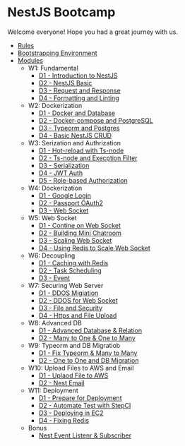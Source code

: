 # NestJS Bootcamp

Welcome everyone! Hope you had a great journey with us.
- [Rules](Rules/Main.md)
- [Bootstrapping Environment](Guides/BootStrap-node.md)
- [Modules](Modules)
  - W1: Fundamental
    - [D1 - Introduction to NestJS](Modules/W1/D1/guide.md)
    - [D2 - NestJS Basic](Modules/W1/D2/guide.md)
    - [D3 - Request and Response](Modules/W1/D3/guide.md)
    - [D4 - Formatting and Linting](Modules/W1/D4/guide.md)
  - W2: Dockerization
    - [D1 - Docker and Database](Modules/W2/D1/guide.md)
    - [D2 - Docker-compose and PostgreSQL](Modules/W2/D2/guide.md)
    - [D3 - Typeorm and Postgres](Modules/W2/D3/guide.md)
    - [D4 - Basic NestJS CRUD](Modules/W2/D4/guide.md)
  - W3: Serization and Authrization
    - [D1 - Hot-reload with Ts-node](Modules/W3/D1/guide.md)
    - [D2 - Ts-node and Execption Filter](Modules/W3/D2/guide.md)
    - [D3 - Serialization](Modules/W3/D3/guide.md)
    - [D4 - JWT Auth](Modules/W3/D4/guide.md)
    - [D5 - Role-based Authorization](Modules/W3/D5/guide.md)
  - W4: Dockerization
    - [D1 - Google Login](Modules/W4/D1/guide.md)
    - [D2 - Passport OAuth2](Modules/W4/D2/guide.md)
    - [D3 - Web Socket](Modules/W4/D3/guide.md)
  - W5: Web Socket
    - [D1 - Contine on Web Socket](Modules/W5/D1/guide.md)
    - [D2 - Building Mini Chatroom](Modules/W5/D2/guide.md)
    - [D3 - Scaling Web Socket](Modules/W5/D3/guide.md)
    - [D4 - Using Redis to Scale Web Socket](Modules/W5/D4/guide.md)
  - W6: Decoupling
    - [D1 - Caching with Redis](Modules/W6/D1/guide.md)
    - [D2 - Task Scheduling](Modules/W6/D2/guide.md)
    - [D3 - Event](Modules/W6/D3/guide.md)
  - W7: Securing Web Server
    - [D1 - DDOS Migiation](Modules/W7/D1/guide.md)
    - [D2 - DDOS for Web Socket](Modules/W7/D2/guide.md)
    - [D3 - File and Security](Modules/W7/D3/guide.md)
    - [D4 - Https and File Upload](Modules/W7/D4/guide.md)
  - W8: Advanced DB
    - [D1 - Advanced Database & Relation](Modules/W8/D1/guide.md)
    - [D2 - Many to One & One to Many](Modules/W8/D2/guide.md)
  - W9: Typeorm and DB Migratiob
    - [D1 - Fix Typeorm & Many to Many](Modules/W9/D1/guide.md)
    - [D2 - One to One and DB Migration](Modules/W9/D2/guide.md)
  - W10: Upload Files to AWS and Email
    - [D1 - Uplaod File to AWS](Modules/W10/D1/guide.md)
    - [D2 - Nest Email](Modules/W10/D2/guide.md)
  - W11: Deployment
    - [D1 - Prepare for Deployment](Modules/W11/D1/guide.md)
    - [D2 - Automate Test with StepCI](Modules/W11/D2/guide.md)
    - [D3 - Deploying in EC2](Modules/W11/D3/guide.md)
    - [D4 - Fixing Redis](Modules/W11/D4/guide.md)
  - Bonus
    - [Nest Event Listenr & Subscriber](Modules/Bonus/event_listener.md)